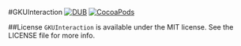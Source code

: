 #GKUInteraction
[![DUB](https://img.shields.io/dub/l/vibe-d.svg)](https://github.com/gKamelo/GKUInteraction/blob/master/LICENSE)
[![CocoaPods](https://img.shields.io/cocoapods/v/GKUInteraction.svg)](http://cocoadocs.org/docsets/GKUInteraction/0.1.0/)

##License
`GKUInteraction` is available under the MIT license. See the LICENSE file for more info.
